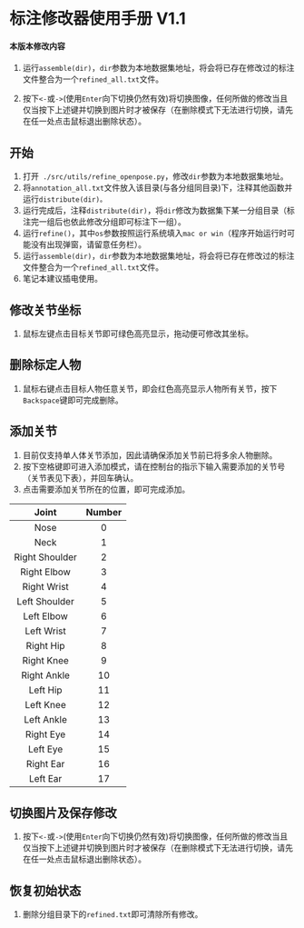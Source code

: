 # 标注修改器使用手册 V1.1
#### 本版本修改内容

1. 运行`assemble(dir)`，`dir`参数为本地数据集地址，将会将已存在修改过的标注文件整合为一个`refined_all.txt`文件。

2. 按下`<-`或`->`(使用`Enter`向下切换仍然有效)将切换图像，任何所做的修改当且仅当按下上述键并切换到图片时才被保存（在删除模式下无法进行切换，请先在任一处点击鼠标退出删除状态）。



## 开始

1. 打开` ./src/utils/refine_openpose.py`，修改`dir`参数为本地数据集地址。
2. 将`annotation_all.txt`文件放入该目录(与各分组同目录)下，注释其他函数并运行`distribute(dir)。`
3. 运行完成后，注释`distribute(dir)`，将`dir`修改为数据集下某一分组目录（标注完一组后也依此修改分组即可标注下一组）。
4. 运行`refine()`，其中`os`参数按照运行系统填入`mac or win`（程序开始运行时可能没有出现弹窗，请留意任务栏）。
5. 运行`assemble(dir)`，`dir`参数为本地数据集地址，将会将已存在修改过的标注文件整合为一个`refined_all.txt`文件。
6. 笔记本建议插电使用。

## 修改关节坐标

1. 鼠标左键点击目标关节即可绿色高亮显示，拖动便可修改其坐标。

## 删除标定人物

1. 鼠标右键点击目标人物任意关节，即会红色高亮显示人物所有关节，按下`Backspace`键即可完成删除。

## 添加关节

1. 目前仅支持单人体关节添加，因此请确保添加关节前已将多余人物删除。
2. 按下空格键即可进入添加模式，请在控制台的指示下输入需要添加的关节号（关节表见下表），并回车确认。
3. 点击需要添加关节所在的位置，即可完成添加。

|     Joint      | Number |
| :------------: | :----: |
|      Nose      |   0    |
|      Neck      |   1    |
| Right Shoulder |   2    |
|  Right Elbow   |   3    |
|  Right Wrist   |   4    |
| Left Shoulder  |   5    |
|   Left Elbow   |   6    |
|   Left Wrist   |   7    |
|   Right Hip    |   8    |
|   Right Knee   |   9    |
|  Right Ankle   |   10   |
|    Left Hip    |   11   |
|   Left Knee    |   12   |
|   Left Ankle   |   13   |
|   Right Eye    |   14   |
|    Left Eye    |   15   |
|   Right Ear    |   16   |
|    Left Ear    |   17   |

## 切换图片及保存修改

1. 按下`<-`或`->`(使用`Enter`向下切换仍然有效)将切换图像，任何所做的修改当且仅当按下上述键并切换到图片时才被保存（在删除模式下无法进行切换，请先在任一处点击鼠标退出删除状态）。

## 恢复初始状态

1. 删除分组目录下的`refined.txt`即可清除所有修改。